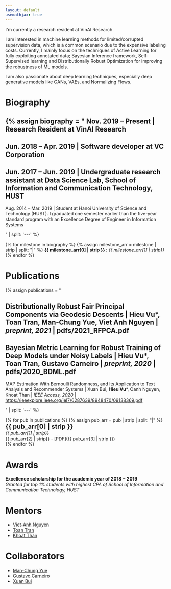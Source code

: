 ```yaml
---
layout: default
usemathjax: true
---
```


I'm currently a research resident at VinAI Research. 

I am interested in machine learning methods for limited/corrupted supervision data, which is a common scenario due to the expensive labeling costs. Currently, I mainly focus on the techniques of Active Learning for fully exploiting annotated data; Bayesian Inference framework, Self-Supervised learning and Distributionally Robust Optimization for improving the robustness of ML models. 

I am also passionate about deep learning techniques, especially deep generative models like GANs, VAEs, and Normalizing Flows.

# Biography

{% 
assign biography = "
Nov. 2019 – Present | Research Resident at VinAI Research
---
Jun. 2018 – Apr. 2019 | Software developer at VC Corporation
---
Jun. 2017 – Jun. 2019 | Undergraduate research assistant at Data Science Lab, School of Information and Communication Technology, HUST
---
Aug. 2014 – Mar. 2019 | Student at Hanoi University of Science and Technology (HUST). I graduated one semester earlier than the five-year standard program with an Excellence Degree of Engineer in Information Systems

" | split: '---' 
%}

{% for milestone in biography %}
{% assign milestone_arr = milestone | strip | split: "|" %}
__<span> {{ milestone_arr[0] | strip }} </span>__ : *{{ milestone_arr[1] | strip}}*
{% endfor %}

# Publications

{% 
assign publications = "

Distributionally Robust Fair Principal Components via Geodesic Descents |
__Hieu Vu__*, Toan Tran, Man-Chung Yue, Viet Anh Nguyen |
*preprint, 2021* |
pdfs/2021_RFPCA.pdf
---
Bayesian Metric Learning for Robust Training of Deep Models under Noisy Labels |
__Hieu Vu__*, Toan Tran, Gustavo Carneiro |
*preprint, 2020* |
pdfs/2020_BDML.pdf
---
MAP Estimation With Bernoulli Randomness, and Its Application to Text Analysis and Recommender Systems |
Xuan Bui, __Hieu Vu__*, Oanh Nguyen, Khoat Than |
*IEEE Access, 2020* |
https://ieeexplore.ieee.org/iel7/6287639/8948470/09138369.pdf

" | split: '---' 
%}


{% for pub in publications %}
{% assign pub_arr = pub | strip | split: "|" %}
__<span style='font-size: 20px'> {{ pub_arr[0] | strip }} </span>__ <br> *{{ pub_arr[1] | strip}}* <br> {{ pub_arr[2] | strip}} - [PDF]({{ pub_arr[3] | strip }})<br>
{% endfor %}



# Awards

__Excellence scholarship for the academic year of 2018 − 2019__ <br>
*Granted for top 1% students with highest CPA of School of Information and Communication Technology, HUST*

# Mentors
- [Viet-Anh Nguyen]()
- [Toan Tran]()
- [Khoat Than]() 


# Collaborators
- [Man-Chung Yue]()
- [Gustavo Carneiro]()
- [Xuan Bui]()